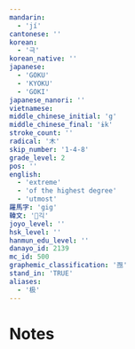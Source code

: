 ```yaml
---
mandarin:
  - 'jí'
cantonese: ''
korean:
  - '극'
korean_native: ''
japanese:
  - 'GOKU'
  - 'KYOKU'
  - 'GOKI'
japanese_nanori: ''
vietnamese:
middle_chinese_initial: 'g'
middle_chinese_final: 'ɨk'
stroke_count: ''
radical: '木'
skip_number: '1-4-8'
grade_level: 2
pos: ''
english:
  - 'extreme'
  - 'of the highest degree'
  - 'utmost'
羅馬字: 'gig'
韓文: '긱'
joyo_level: ''
hsk_level: ''
hanmun_edu_level: ''
danayo_id: 2139
mc_id: 500
graphemic_classification: '亟'
stand_in: 'TRUE'
aliases:
  - '极'
---
```


# Notes
